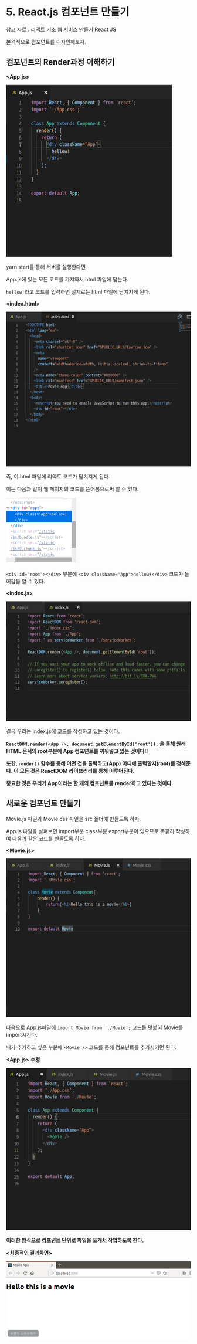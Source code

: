 # 5. React.js 컴포넌트 만들기

참고 자료 : 
[리액트 기초 웹 서비스 만들기 React JS](https://www.youtube.com/watch?v=sM2p1EqTlw4&list=PL7jH19IHhOLOFTVD4R8FeZWkwpVi8-9Fv)

본격적으로 컴포넌트를 디자인해보자.

## 컴포넌트의 Render과정 이해하기

**<App.js>**

![app.js파일](https://github.com/Se-Hun/WebStudy/blob/master/React.js/png/app.js%ED%8C%8C%EC%9D%BC.png)

yarn start를 통해 서버를 실행한다면

App.js에 있는 모든 코드를 가져와서 html 파일에 담는다.

`hellow!`라고 코드를 입력하면 실제로는 html 파일에 담겨지게 된다.

**<index.html>**

![index.html파일](https://github.com/Se-Hun/WebStudy/blob/master/React.js/png/index.html%ED%8C%8C%EC%9D%BC.png)

즉, 이 html 파일에 리액트 코드가 담겨지게 된다.

이는 다음과 같이 웹 페이지의 코드를 뜯어봄으로써 알 수 있다.

![요소 검사 파일](https://github.com/Se-Hun/WebStudy/blob/master/React.js/png/%EC%9A%94%EC%86%8C%20%EA%B2%80%EC%82%AC%20%ED%8C%8C%EC%9D%BC.png)

`<div id="root"></div>` 부분에 `<div className="App">hellow!</div>` 코드가 들어감을 알 수 있다.

**<index.js>**

![index.js파일](https://github.com/Se-Hun/WebStudy/blob/master/React.js/png/index.js%ED%8C%8C%EC%9D%BC.png)

결국 우리는 index.js에 코드를 작성하고 있는 것이다.

**`ReactDOM.render(<App />, document.getElementById('root'));` 을 통해 원래 HTML 문서의 root부분에 App 컴포넌트를 끼워넣고 있는 것이다!!**

**또한, `render()` 함수를 통해 어떤 것을 출력하고(App) 어디에 출력할지(root)를 정해준다. 이 모든 것은 ReactDOM 라이브러리를 통해 이루어진다.**

**중요한 것은 우리가 App이라는 한 개의 컴포넌트를 render하고 있다는 것이다.**

## 새로운 컴포넌트 만들기

Movie.js 파일과 Movie.css 파일을 src 폴더에 만들도록 하자.

App.js 파일을 살펴보면 import부분 class부분 export부분이 있으므로 똑같히 작성하여 다음과 같은 코드를 만들도록 하자.

**<Movie.js>**

![Movie.js파일](https://github.com/Se-Hun/WebStudy/blob/master/React.js/png/Movie.js%20%ED%8C%8C%EC%9D%BC.png)

다음으로 App.js파일에 `import Movie from './Movie';` 코드를 덧붙혀 Movie를 import시킨다.

내가 추가하고 싶은 부분에 `<Movie />` 코드를 통해 컴포넌트를 추가시키면 된다.

**<App.js> 수정**

![App.js파일 수정](https://github.com/Se-Hun/WebStudy/blob/master/React.js/png/App.js%ED%8C%8C%EC%9D%BC%20%EC%88%98%EC%A0%95.png)

**이러한 방식으로 컴포넌트 단위로 파일을 쪼개서 작업하도록 한다.**

**<최종적인 결과화면>**

![5장 결과](https://github.com/Se-Hun/WebStudy/blob/master/React.js/png/5%EC%9E%A5%20%EA%B2%B0%EA%B3%BC.png)
